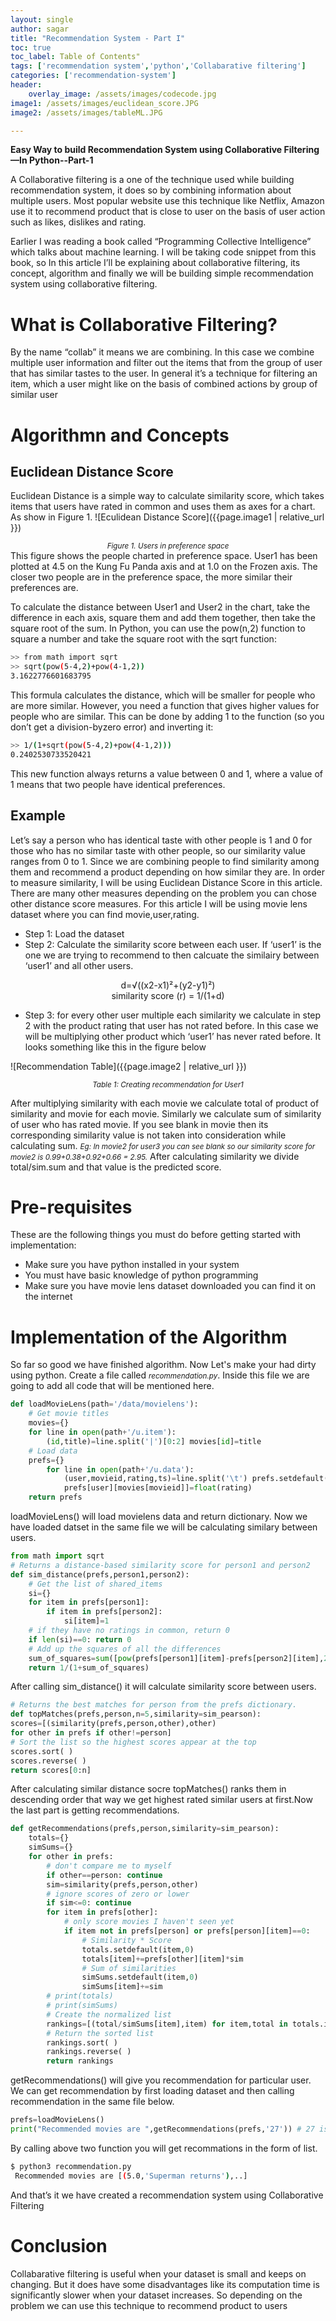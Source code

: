 ```yaml
---
layout: single
author: sagar
title: "Recommendation System - Part I"
toc: true
toc_label: Table of Contents"
tags: ['recommendation system','python','Collabarative filtering']
categories: ['recommendation-system']
header:
    overlay_image: /assets/images/codecode.jpg
image1: /assets/images/euclidean_score.JPG
image2: /assets/images/tableML.JPG

---
```



**Easy Way to build Recommendation System using Collaborative
Filtering—In Python--Part-1**

A Collaborative filtering is a one of the technique used while building recommendation
system, it does so by combining information about multiple users. Most popular website use
this technique like Netflix, Amazon use it to recommend product that is close to user on the
basis of user action such as likes, dislikes and rating.

Earlier I was reading a book called “Programming Collective Intelligence” which talks about
machine learning. I will be taking code snippet from this book, so In this article I’ll be explaining
about collaborative filtering, its concept, algorithm and finally we will be building simple
recommendation system using collaborative filtering.

# What is Collaborative Filtering?

By the name “collab” it means we are combining. In this case we combine multiple user
information and filter out the items that from the group of user that has similar tastes to the
user. In general it’s a technique for filtering an item, which a user might like on the basis of
combined actions by group of similar user

# Algorithmn and Concepts

## Euclidean Distance Score

Euclidean Distance is a simple way to calculate similarity score, which takes items that users have rated in common and uses them as axes for a chart. As show in Figure 1.
![Eculidean Distance Score]({{page.image1 | relative_url }})
<center><i><small>Figure 1. Users in preference space </small></i></center>
This figure shows the people charted in preference space. User1 has been plotted at
4.5 on the Kung Fu Panda axis and at 1.0 on the Frozen axis. The closer two people are in
the preference space, the more similar their preferences are.

To calculate the distance between User1 and User2 in the chart, take the difference
in each axis, square them and add them together, then take the square root of the
sum. In Python, you can use the pow(n,2) function to square a number and take the
square root with the sqrt function:
```sh
>> from math import sqrt
>> sqrt(pow(5-4,2)+pow(4-1,2))
3.1622776601683795
```
This formula calculates the distance, which will be smaller for people who are more
similar. However, you need a function that gives higher values for people who are
similar. This can be done by adding 1 to the function (so you don’t get a division-byzero error) and inverting it:
```sh
>> 1/(1+sqrt(pow(5-4,2)+pow(4-1,2)))
0.2402530733520421
```
This new function always returns a value between 0 and 1, where a value of 1 means
that two people have identical preferences.

## Example
Let’s say a person who has identical taste with other people is 1 and 0 for those who has no
similar taste with other people, so our similarity value ranges from 0 to 1. Since we are
combining people to find similarity among them and recommend a product depending on
how similar they are. In order to measure similarity, I will be using Euclidean Distance Score
in this article. There are many other measures depending on the problem you can chose
other distance score measures. For this article I will be using movie lens dataset where you
can find movie,user,rating.
- Step 1: Load the dataset
- Step 2: Calculate the similarity score between each user. If ‘user1’ is the one we are trying to
recommend to then calcuate the similairy between ‘user1’ and all other users.
<center>d=√((x2-x1)²+(y2-y1)²)</center>
<center>similarity score (r) = 1/(1+d)</center>

- Step 3: for every other user multiple each similarity we calculate in step 2 with the product
rating that user has not rated before. In this case we will be multiplying other product which
‘user1’ has never rated before. It looks something like this in the figure below

![Recommendation Table]({{page.image2 | relative_url }})
<center><i><small>Table 1: Creating recommendation for User1</small></i></center>

After multiplying similarity with each movie we calculate total of product of similarity and
movie for each movie. Similarly we calculate sum of similarity of user who has rated movie. If
you see blank in movie then its corresponding similarity value is not taken into consideration
while calculating sum. *<small>Eg: In movie2 for user3 you can see blank so our similarity score for
movie2 is 0.99+0.38+0.92+0.66 = 2.95.</small>* After calculating similarity we divide total/sim.sum
and that value is the predicted score.


# Pre-requisites

These are the following things you must do before getting started with implementation:
  - Make sure you have python installed in your system
  - You must have basic knowledge of python programming
  - Make sure you have movie lens dataset downloaded you can find it on the internet

# Implementation of the Algorithm

So far so good we have finished algorithm. Now Let's make your had dirty using python.
Create a file called *<small>recommendation.py</small>*. Inside this file we are going to add all code that will be mentioned here.

~~~python
def loadMovieLens(path='/data/movielens'):
    # Get movie titles
    movies={}
    for line in open(path+'/u.item'):
        (id,title)=line.split('|')[0:2] movies[id]=title
    # Load data
    prefs={}
        for line in open(path+'/u.data'):
            (user,movieid,rating,ts)=line.split('\t') prefs.setdefault(user,{})
            prefs[user][movies[movieid]]=float(rating)
    return prefs
~~~

loadMovieLens() will load movielens data and return dictionary. Now we have loaded datset in the same file we
will be calculating similary between users.

~~~python
from math import sqrt
# Returns a distance-based similarity score for person1 and person2
def sim_distance(prefs,person1,person2):
    # Get the list of shared_items
    si={}
    for item in prefs[person1]:
        if item in prefs[person2]:
            si[item]=1
    # if they have no ratings in common, return 0
    if len(si)==0: return 0
    # Add up the squares of all the differences
    sum_of_squares=sum([pow(prefs[person1][item]-prefs[person2][item],2) for item in prefs[person1] if item in prefs[person2]])
    return 1/(1+sum_of_squares)
~~~

After calling sim_distance() it will calculate similarity score between users. 

~~~python
# Returns the best matches for person from the prefs dictionary.
def topMatches(prefs,person,n=5,similarity=sim_pearson):
scores=[(similarity(prefs,person,other),other)
for other in prefs if other!=person]
# Sort the list so the highest scores appear at the top
scores.sort( )
scores.reverse( )
return scores[0:n]
~~~
After calculating similar distance socre topMatches() ranks them in descending order that way we get highest rated similar users at first.Now the last part is getting recommendations.
~~~python
def getRecommendations(prefs,person,similarity=sim_pearson):
    totals={}
    simSums={}
    for other in prefs:
        # don't compare me to myself
        if other==person: continue
        sim=similarity(prefs,person,other)
        # ignore scores of zero or lower
        if sim<=0: continue
        for item in prefs[other]:
            # only score movies I haven't seen yet
            if item not in prefs[person] or prefs[person][item]==0:
                # Similarity * Score
                totals.setdefault(item,0)
                totals[item]+=prefs[other][item]*sim
                # Sum of similarities
                simSums.setdefault(item,0)
                simSums[item]+=sim
        # print(totals)
        # print(simSums)
        # Create the normalized list
        rankings=[(total/simSums[item],item) for item,total in totals.items()]
        # Return the sorted list
        rankings.sort( )
        rankings.reverse( )
        return rankings
~~~
getRecommendations() will give you recommendation for particular user. We can get
recommendation by first loading dataset and then calling recommendation in the same file below.
~~~python
prefs=loadMovieLens()
print("Recommended movies are ",getRecommendations(prefs,'27')) # 27 is user id corresponds to user name like “Alice” or “Bob”
~~~
By calling above two function you will get recommations in the form of list.
```sh
$ python3 recommendation.py
 Recommended movies are [(5.0,'Superman returns'),..]
```
And that’s it we have created a recommendation system using
Collaborative Filtering
# Conclusion

Collabarative filtering is useful when your dataset is small and keeps on changing. But it
does have some disadvantages like its computation time is significantly slower when your
dataset increases. So depending on the problem we can use this technique to recommend
product to users